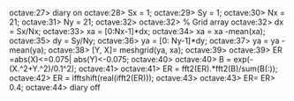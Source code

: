 octave:27> diary on
octave:28> Sx = 1;
octave:29> Sy = 1;
octave:30> Nx = 21;
octave:31> Ny = 21;
octave:32> 
octave:32> % Grid array
octave:32> dx = Sx/Nx;
octave:33> xa = [0:Nx-1]*dx;
octave:34> xa = xa -mean(xa);
octave:35> dy = Sy/Ny;
octave:36> ya = [0: Ny-1]*dy;
octave:37> ya = ya -mean(ya);
octave:38> [Y, X]= meshgrid(ya, xa);
octave:39> 
octave:39> ER =abs(X)<=0.075| abs(Y)<-0.075;
octave:40> 
octave:40> B = exp(-(X.^2+Y.^2)/0.1^2);
octave:41> 
octave:41> ER = fft2(ER).*fft2(B)/sum(B(:));
octave:42> ER = ifftshift(real(ifft2(ER)));
octave:43> 
octave:43> ER= ER> 0.4;
octave:44> diary off
